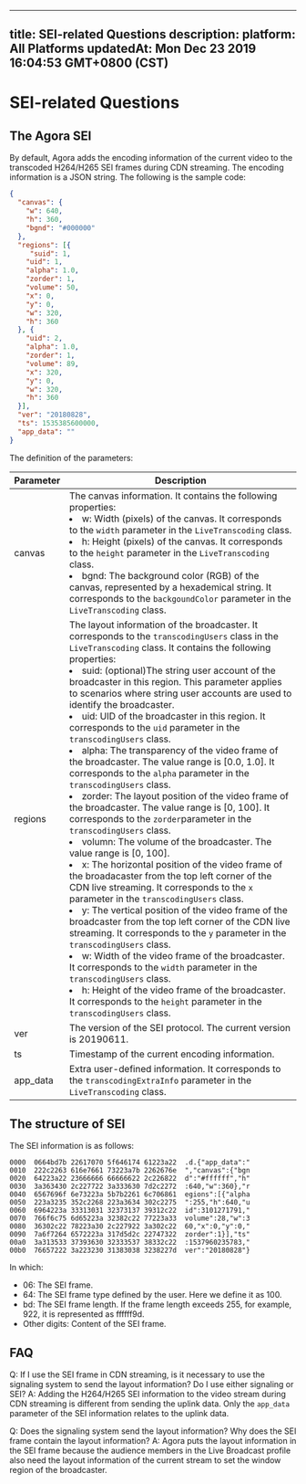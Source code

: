 
---
title: SEI-related Questions
description: 
platform: All Platforms
updatedAt: Mon Dec 23 2019 16:04:53 GMT+0800 (CST)
---
# SEI-related Questions
## The Agora SEI

By default, Agora adds the encoding information of the current video to the transcoded H264/H265 SEI frames during CDN streaming. The encoding information is a JSON string. The following is the sample code:

```json
{
  "canvas": {
    "w": 640,
    "h": 360,
    "bgnd": "#000000"
  },
  "regions": [{
	 "suid": 1,
    "uid": 1,
    "alpha": 1.0,
    "zorder": 1,
    "volume": 50,
    "x": 0,
    "y": 0,
    "w": 320,
    "h": 360
  }, {
    "uid": 2,
    "alpha": 1.0,
    "zorder": 1,
    "volume": 89,
    "x": 320,
    "y": 0,
    "w": 320,
    "h": 360
  }],
  "ver": "20180828",
  "ts": 1535385600000,
  "app_data": ""
}
```

The definition of the parameters:

| Parameter | Description                                                  |
| --------- | ------------------------------------------------------------ |
| canvas    | The canvas information. It contains the following properties:<br><li>w: Width (pixels) of the canvas. It corresponds to the  `width`  parameter in the `LiveTranscoding` class.<br><li>h: Height (pixels) of the canvas. It corresponds to the `height` parameter in the `LiveTranscoding` class.<br><li>bgnd: The background color (RGB) of the canvas, represented by a hexademical string. It corresponds to the `backgoundColor` parameter in the `LiveTranscoding` class. |
| regions   | The layout information of the broadcaster. It corresponds to the  `transcodingUsers`  class in the `LiveTranscoding` class. It contains the following properties:<br><li>suid: (optional)The string user account of the broadcaster in this region. This parameter applies to scenarios where string user accounts are used to identify the broadcaster.<br><li>uid: UID of the broadcaster in this region. It corresponds to the `uid` parameter in the `transcodingUsers` class.<br><li>alpha: The transparency of the video frame of the broadcaster. The value range is [0.0, 1.0]. It corresponds to the `alpha` parameter in the `transcodingUsers` class.<br><li>zorder: The layout position of the video frame of the broadcaster. The value range is [0, 100]. It corresponds to the `zorder`parameter in the `transcodingUsers` class.<br><li>volumn: The volume of the broadcaster. The value range is [0, 100].<br><li>x: The horizontal position of the video frame of the broadacaster from the top left corner of the CDN live streaming. It corresponds to the `x` parameter in the `transcodingUsers` class.<br><li>y: The vertical position of the video frame of the broadcaster from the top left corner of the CDN live streaming. It corresponds to the `y` parameter in the `transcodingUsers` class.<br><li>w: Width of the video frame of the broadcaster. It corresponds to the `width` parameter in the `transcodingUsers` class.<br><li>h: Height of the video frame of the broadcaster. It corresponds to the `height` parameter in the `transcodingUsers` class. |
| ver       | The version of the SEI protocol. The current version is 20190611. |
| ts        | Timestamp of the current encoding information.               |
| app_data  | Extra user-defined information. It corresponds to the `transcodingExtraInfo` parameter in the `LiveTranscoding` class. |

## The structure of SEI

The SEI information is as follows:

```
0000  0664bd7b 22617070 5f646174 61223a22  .d.{"app_data":"
0010  222c2263 616e7661 73223a7b 2262676e  ","canvas":{"bgn
0020  64223a22 23666666 66666622 2c226822  d":"#ffffff","h"
0030  3a363430 2c227722 3a333630 7d2c2272  :640,"w":360},"r
0040  6567696f 6e73223a 5b7b2261 6c706861  egions":[{"alpha
0050  223a3235 352c2268 223a3634 302c2275  ":255,"h":640,"u
0060  6964223a 33313031 32373137 39312c22  id":3101271791,"
0070  766f6c75 6d65223a 32382c22 77223a33  volume":28,"w":3
0080  36302c22 78223a30 2c227922 3a302c22  60,"x":0,"y":0,"
0090  7a6f7264 6572223a 317d5d2c 22747322  zorder":1}],"ts"
00a0  3a313533 37393630 32333537 38332c22  :1537960235783,"
00b0  76657222 3a223230 31383038 3238227d  ver":"20180828"}
```

In which:

- 06: The SEI frame.
- 64: The SEI frame type defined by the user. Here we define it as 100.
- bd: The SEI frame length. If the frame length exceeds 255, for example, 922, it is represented as ffffff9d.
- Other digits: Content of the SEI frame.

## FAQ

Q: If I use the SEI frame in CDN streaming, is it necessary to use the signaling system to send the layout information? Do I use either signaling or SEI?
A: Adding the H264/H265 SEI information to the video stream during CDN streaming is different from sending the uplink data. Only the `app_data` parameter of the SEI information relates to the uplink data. 

Q: Does the signaling system send the layout information? Why does the SEI frame contain the layout information?
A: Agora puts the layout information in the SEI frame because the audience members in the Live Broadcast profile also need the layout information of the current stream to set the window region of the broadcaster.
